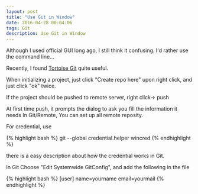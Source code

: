 ```yaml
---
layout: post
title: "Use Git in Window"
date: 2016-04-28 00:04:06
tags: Git
description: Use Git in Window
---
```


Although I used official GUI long ago, I still think it confusing. I'd rather use the command line...

Recently, I found [Tortoise Git](https://tortoisegit.org/) quite useful. 

When initializing a project, just click "Create repo here" upon right click, and just click "ok" twice.

If the project should be pushed to remote server, right click-> push

At first time push, it prompts the dialog to ask you fill the information it needs
In Git/Remote, You can set up all remote reposity.

For credential, use

{% highlight bash %}
git  --global credential.helper wincred
{% endhighlight %}  

there is a easy description about how the credential works in Git.

In Git Choose "Edit Systemwide GitConfig", and add the following in the file

{% highlight bash %}
[user]
  name=yourname
  email=yourmail
{% endhighlight %}  